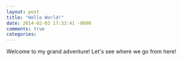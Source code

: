 ```yaml
---
layout: post
title: "Hello World!"
date: 2014-02-03 17:33:41 -0600
comments: true
categories: 
---
```

Welcome to my grand adventure! Let's see where we go from here!